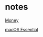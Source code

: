 # notes

[Money](https://engineertang.github.io/notes/Money)

[macOS Essential](https://engineertang.github.io/notes/macOS%20Essential)
